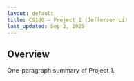 ```yaml
---
layout: default
title: CS180 — Project 1 (Jefferson Li)
last_updated: Sep 2, 2025
---
```


<section class="card">
  <h2>Overview</h2>
  <p>One-paragraph summary of Project 1.</p>
</section>

<!-- add your sections/images here -->
